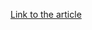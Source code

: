 [Link to the article](https://krebsonsecurity.com/2021/11/revil-ransom-arrest-6m-seizure-and-10m-reward/)
